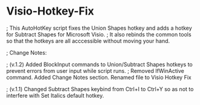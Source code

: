 # Visio-Hotkey-Fix
; This AutoHotKey script fixes the Union Shapes hotkey and adds a hotkey for Subtract Shapes for Microsoft Visio. 
; It also rebinds the common tools so that the hotkeys are all acccessible without moving your hand.


; Change Notes:

; (v.1.2) Added BlockInput commands to Union/Subtract Shapes hotkeys to prevent errors from user input while script runs.
;		  Removed IfWinActive command. Added Change Notes section. Renamed file to Visio Hotkey Fix

; (v.1.1) Changed Subtract Shapes keybind from Ctrl+I to Ctrl+Y so as not to interfere with Set Italics default hotkey.
